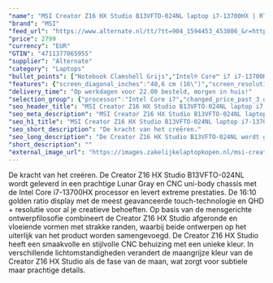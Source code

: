 ```yaml
---
"name": "MSI Creator Z16 HX Studio B13VFTO-024NL laptop i7-13700HX | RTX 4060 | 32 GB | 2 TB SSD | Touch"
"brand": "MSI"
"feed_url": "https://www.alternate.nl/tt/?tt=904_1594453_453806_&r=https%3A%2F%2Fwww.alternate.nl%2Fhtml%2Fproduct%2F1898342%3Futm_source%3Dtradetracker%26utm_medium%3Dcpc%26utm_campaign%3Dtradetracker_Laptop%26utm_term%3DPL7MZNS5"
"price": 2799
"currency": "EUR"
"GTIN": "4711377065955"
"supplier": "Alternate"
"category": "Laptops"
"bullet_points": ["Notebook Clamshell Grijs","Intel® Core™ i7 i7-13700HX","40,6 cm (16\") Quad HD+ 2560 x 1600 Pixels","32 GB DDR5-SDRAM 5600 MHz 2 x 16 GB","2 TB SSD","NVIDIA GeForce RTX 4060 8 GB Intel® UHD Graphics","Wi-Fi 6E (802.11ax) Bluetooth 5.3","90 Wh 280 W","Windows 11 Pro"]
"features": {"screen_diagonal_inches":"40,6 cm (16\")","screen_resolution":"2560 x 1600 Pixels","processor_family":"Intel® Core™ i7","memory_size":"32 GB","memory_type":"DDR5-SDRAM","total_storage_space":"2 TB","graphics_card":"NVIDIA GeForce RTX 4060","graphics_memory_size":"8 GB","operating_system":"Windows 11 Pro","battery_capacity":"90 Wh","width":"359 mm","depth":"256 mm","height":"18,4 mm","weight":"2,35 kg"}
"delivery_time": "Op werkdagen voor 22.00 besteld, morgen in huis!"
"selection_group": {"processor":"Intel Core i7","changed_price_past_3_days":false,"product_family":"Creator"}
"seo_header_title": "MSI Creator Z16 HX Studio B13VFTO-024NL laptop i7-13700HX | RTX 4060 | 32 GB | 2 TB SSD | Touch"
"seo_meta_description": "MSI Creator Z16 HX Studio B13VFTO-024NL laptop i7-13700HX | RTX 4060 | 32 GB | 2 TB SSD | Touch"
"seo_h1_title": "MSI Creator Z16 HX Studio B13VFTO-024NL laptop i7-13700HX | RTX 4060 | 32 GB | 2 TB SSD | Touch"
"seo_short_description": "De kracht van het creëren."
"seo_long_description": "De Creator Z16 HX Studio B13VFTO-024NL wordt geleverd in een prachtige Lunar Gray en CNC uni-body chassis met de Intel Core i7-13700HX processor en levert extreme prestaties. De 16:10 golden ratio display met de meest geavanceerde touch-technologie en QHD + resolutie voor al je creatieve behoeften. Op basis van de mensgerichte ontwerpfilosofie combineert de Creator Z16 HX Studio afgeronde en vloeiende vormen met strakke randen, waarbij beide ontwerpen op het uiterlijk van het product worden samengevoegd. De Creator Z16 HX Studio heeft een smaakvolle en stijlvolle CNC behuizing met een unieke kleur. In verschillende lichtomstandigheden verandert de maangrijze kleur van de Creator Z16 HX Studio als de fase van de maan, wat zorgt voor subtiele maar prachtige details."
"short_description": ""
"external_image_url": "https://images.zakelijkelaptopkopen.nl/msi-creator-z16-hx-studio-b13vfto-024nl-laptop-i7-13700hx-rtx-4060-32-gb-2-tb-ssd-touch.webp"
---
```


De kracht van het creëren. De Creator Z16 HX Studio B13VFTO-024NL wordt geleverd in een prachtige Lunar Gray en CNC uni-body chassis met de Intel Core i7-13700HX processor en levert extreme prestaties. De 16:10 golden ratio display met de meest geavanceerde touch-technologie en QHD + resolutie voor al je creatieve behoeften. Op basis van de mensgerichte ontwerpfilosofie combineert de Creator Z16 HX Studio afgeronde en vloeiende vormen met strakke randen, waarbij beide ontwerpen op het uiterlijk van het product worden samengevoegd. De Creator Z16 HX Studio heeft een smaakvolle en stijlvolle CNC behuizing met een unieke kleur. In verschillende lichtomstandigheden verandert de maangrijze kleur van de Creator Z16 HX Studio als de fase van de maan, wat zorgt voor subtiele maar prachtige details.